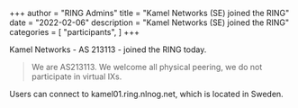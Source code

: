 +++
author = "RING Admins"
title = "Kamel Networks (SE) joined the RING"
date = "2022-02-06"
description = "Kamel Networks (SE) joined the RING"
categories = [
    "participants",
]
+++

Kamel Networks - AS 213113 - joined the RING today.

> We are AS213113. We welcome all physical peering, we do not participate in virtual IXs.

Users can connect to kamel01.ring.nlnog.net, which is located in Sweden.
